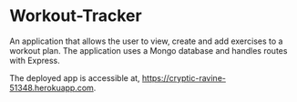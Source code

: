 # Workout-Tracker

An application that allows the user to view, create and add exercises to a workout plan. The application uses a Mongo database and handles routes with Express.

The deployed app is accessible at, https://cryptic-ravine-51348.herokuapp.com.
